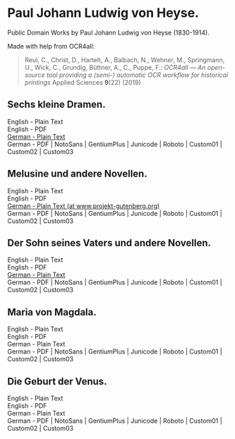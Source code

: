 # Paul Johann Ludwig von Heyse.

Public Domain Works by Paul Johann Ludwig von Heyse (1830-1914).

Made with help from OCR4all:

> Reul, C., Christ, D., Hartelt, A., Balbach, N., Wehner, M., Springmann, U., Wick, C., Grundig, Büttner, A., C., Puppe, F.: *OCR4all — An open-source tool providing a (semi-) automatic OCR workflow for historical printings* Applied Sciences **9**(22) (2019)

## Sechs kleine Dramen.

English - Plain Text  
English - PDF  
[German - Plain Text](sechs-kleine-dramen/full-text-german.md)  
German - PDF | NotoSans | GentiumPlus | Junicode | Roboto | Custom01 | Custom02 | Custom03  

## Melusine und andere Novellen.

English - Plain Text  
English - PDF  
[German - Plain Text (at www.projekt-gutenberg.org)](https://www.projekt-gutenberg.org/heyse/melusine/index.html)  
German - PDF | NotoSans | GentiumPlus | Junicode | Roboto | Custom01 | Custom02 | Custom03  

## Der Sohn seines Vaters und andere Novellen.

English - Plain Text  
English - PDF  
[German - Plain Text](der-sohn-seines-vaters-andere-novellen/full-text-german.md)  
German - PDF | NotoSans | GentiumPlus | Junicode | Roboto | Custom01 | Custom02 | Custom03  

## Maria von Magdala.

English - Plain Text  
English - PDF  
German - Plain Text  
German - PDF | NotoSans | GentiumPlus | Junicode | Roboto | Custom01 | Custom02 | Custom03  

## Die Geburt der Venus.

English - Plain Text  
English - PDF  
German - Plain Text  
German - PDF | NotoSans | GentiumPlus | Junicode | Roboto | Custom01 | Custom02 | Custom03  


